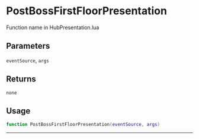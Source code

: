 # PostBossFirstFloorPresentation
Function name in HubPresentation.lua
## Parameters
`eventSource`, `args`
## Returns
`none`
## Usage
```lua
function PostBossFirstFloorPresentation(eventSource, args)
```
---
